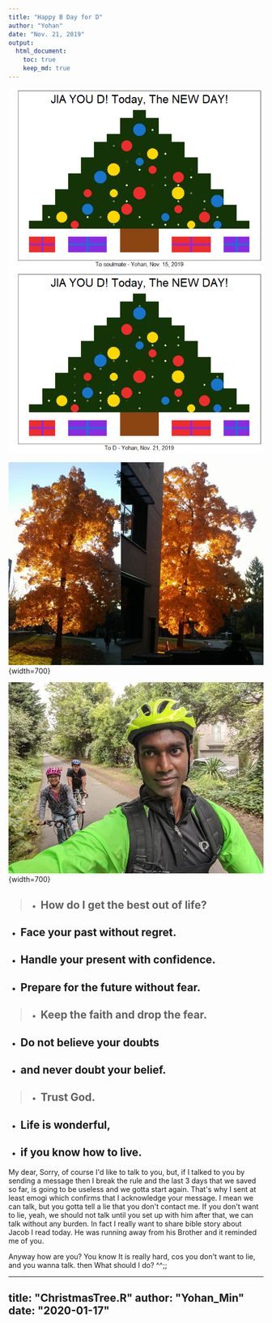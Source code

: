 ```yaml
---
title: "Happy B Day for D"
author: "Yohan"
date: "Nov. 21, 2019"
output:
  html_document:
    toc: true
    keep_md: true
---
```



![](ChristmasTree_files/figure-html/unnamed-chunk-1-1.png)<!-- -->![](ChristmasTree_files/figure-html/unnamed-chunk-1-2.png)<!-- -->

![A Tree of Hope](tree.jpg){width=700}

![Happy Life Journey to Come](bike.jpg){width=700}

> * ## How do I get the best out of life?
* ## Face your past without regret.
* ## Handle your present with confidence.
* ## Prepare for the future without fear.

> * ## Keep the faith and drop the fear.
* ## Do not believe your doubts
* ## and never doubt your belief.

> * ## Trust God.
* ## Life is wonderful,
* ## if you know how to live.

My dear, Sorry, of course I'd like to talk to you, but, if I talked to you by sending a message then I break the rule and the last 3 days that we saved so far, is going to be useless and we gotta start again. That's why I sent at least emogi which confirms that I acknowledge your message. I mean we can talk, but you gotta tell a lie that you don't contact me. If you don't want to lie, yeah, we should not talk until you set up with him after that, we can talk without any burden. In fact I really want to share bible story about Jacob I read today. He was running away from his Brother and it reminded me of you.

 Anyway how are you? You know It is really hard, cos you don't want to lie, and you wanna talk. then What should I do? ^^;;

---
title: "ChristmasTree.R"
author: "Yohan_Min"
date: "2020-01-17"
---
